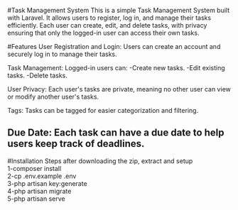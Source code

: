 #Task Management System
This is a simple Task Management System built with Laravel. It allows users to register, log in, and manage their tasks efficiently. Each user can create, edit, and delete tasks, with privacy ensuring that only the logged-in user can access their own tasks.

#Features
User Registration and Login: Users can create an account and securely log in to manage their tasks.

Task Management: Logged-in users can:
                  -Create new tasks.
                  -Edit existing tasks.
                  -Delete tasks.

User Privacy: Each user's tasks are private, meaning no other user can view or modify another user's tasks.

Tags: Tasks can be tagged for easier categorization and filtering.

Due Date: Each task can have a due date to help users keep track of deadlines.
---------------------------------------------------------------------------------------------------------------
#Installation Steps after downloading the zip, extract and setup                 
  1-composer install           
  2-cp .env.example .env         
  3-php artisan key:generate          
  4-php artisan migrate      
  5-php artisan serve          
